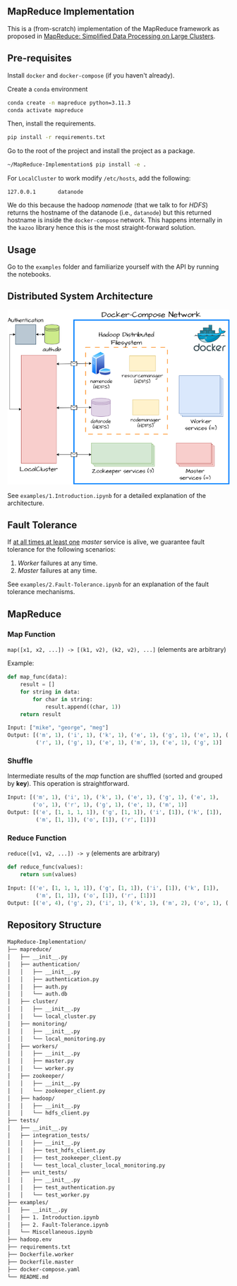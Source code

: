 ## MapReduce Implementation

This is a (from-scratch) implementation of the MapReduce framework as proposed in [MapReduce: Simplified Data Processing on Large Clusters](https://static.googleusercontent.com/media/research.google.com/el//archive/mapreduce-osdi04.pdf).

## Pre-requisites

Install `docker` and `docker-compose` (if you haven't already).

Create a `conda` environment

```bash
conda create -n mapreduce python=3.11.3
conda activate mapreduce
```

Then, install the requirements.

```bash
pip install -r requirements.txt
```

Go to the root of the project and install the project as a package.

```bash
~/MapReduce-Implementation$ pip install -e .
```

For `LocalCluster` to work modify `/etc/hosts`, add the following:
```
127.0.0.1       datanode
```
We do this because the hadoop *namenode* (that we talk to for *HDFS*) returns the hostname of the
datanode (i.e., `datanode`) but this returned hostname is inside the `docker-compose` network. 
This happens internally in the `kazoo` library hence this is the most straight-forward solution.

## Usage

Go to the `examples` folder and familiarize yourself with the API by running the notebooks.

## Distributed System Architecture

![Architecture](examples/images/docker_compose.png)

See `examples/1.Introduction.ipynb` for a detailed explanation of the architecture.

## Fault Tolerance

If <ins>at all times at least one</ins> *master* service is alive, we guarantee fault tolerance for the following scenarios:
1. *Worker* failures at any time.
2. *Master* failures at any time.

See `examples/2.Fault-Tolerance.ipynb` for an explanation of the fault tolerance mechanisms.

## MapReduce

### Map Function

`map([x1, x2, ...]) -> [(k1, v2), (k2, v2), ...]` (elements are arbitrary)

Example:
```python
def map_func(data):
    result = []
    for string in data:
        for char in string:
            result.append((char, 1))
    return result
```

```python
Input: ["mike", "george", "meg"]
Output: [('m', 1), ('i', 1), ('k', 1), ('e', 1), ('g', 1), ('e', 1), ('o', 1),
         ('r', 1), ('g', 1), ('e', 1), ('m', 1), ('e', 1), ('g', 1)]
```

### Shuffle
Intermediate results of the *map* function are shuffled (sorted and grouped by **key**). This operation is straightforward.
```python
Input: [('m', 1), ('i', 1), ('k', 1), ('e', 1), ('g', 1), ('e', 1),
        ('o', 1), ('r', 1), ('g', 1), ('e', 1), ('m', 1)]
Output: [('e', [1, 1, 1, 1]), ('g', [1, 1]), ('i', [1]), ('k', [1]),
         ('m', [1, 1]), ('o', [1]), ('r', [1])]
```


### Reduce Function
`reduce([v1, v2, ...]) -> y` (elements are arbitrary)

```python
def reduce_func(values):
    return sum(values)
```
```python
Input: [('e', [1, 1, 1, 1]), ('g', [1, 1]), ('i', [1]), ('k', [1]),
         ('m', [1, 1]), ('o', [1]), ('r', [1])]
Output: [('e', 4), ('g', 2), ('i', 1), ('k', 1), ('m', 2), ('o', 1), ('r', 1)]
```

## Repository Structure
```markdown
MapReduce-Implementation/
├── mapreduce/
│   ├── __init__.py
│   ├── authentication/
│   │   ├── __init__.py
│   │   ├── authentication.py
│   │   ├── auth.py
│   │   └── auth.db
│   ├── cluster/
│   │   ├── __init__.py
│   │   └── local_cluster.py
│   ├── monitoring/
│   │   ├── __init__.py
│   │   └── local_monitoring.py
│   ├── workers/
│   │   ├── __init__.py
│   │   ├── master.py
│   │   └── worker.py
│   ├── zookeeper/
│   │   ├── __init__.py
│   │   └── zookeeper_client.py
│   ├── hadoop/
│   │   ├── __init__.py
│   │   └── hdfs_client.py
├── tests/
│   ├── __init__.py
│   ├── integration_tests/
│   │   ├── __init__.py
│   │   ├── test_hdfs_client.py
│   │   ├── test_zookeeper_client.py
│   │   └── test_local_cluster_local_monitoring.py
│   ├── unit_tests/
│   │   ├── __init__.py
│   │   ├── test_authentication.py
│   │   └── test_worker.py
├── examples/
│   ├── __init__.py
│   ├── 1. Introduction.ipynb
│   ├── 2. Fault-Tolerance.ipynb
│   └── Miscellaneous.ipynb
├── hadoop.env
├── requirements.txt
├── Dockerfile.worker
├── Dockerfile.master
├── docker-compose.yaml
└── README.md
```